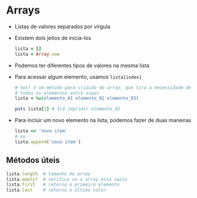 # Arrays

- Listas de valores separados por vírgula
- Existem dois jeitos de inicia-los

  ```rb
  lista = []
  lista = Array.new
  ```

- Podemos ter diferentes tipos de valores na mesma lista
- Para acessar algum elemento, usamos `lista[index]`

  ```rb
  # %w() é um método para criação do array, que tira a necessidade de colocar 
  # todos os elementos entre aspas
  lista = %w(elemento_01 elemento_02 elemento_03)

  puts lista[1] # Irá imprimir elemento_02
  ```

- Para incluir um novo elemento na lista, podemos fazer de duas maneiras

  ```rb
  lista << 'novo item'
  # ou
  lista.append('novo item')
  ```

## Métodos úteis

```rb
lista.length  # tamanho do array
lista.empty?  # verifica se o array está vazio
lista.first   # retorna o primeiro elemento
lista.last    # retorna o último valor
```
